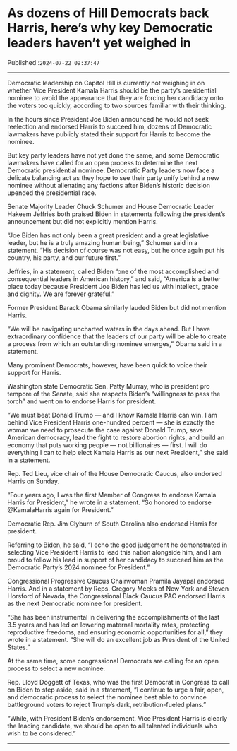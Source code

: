 # As dozens of Hill Democrats back Harris, here’s why key Democratic leaders haven’t yet weighed in

Published :`2024-07-22 09:37:47`

---

Democratic leadership on Capitol Hill is currently not weighing in on whether Vice President Kamala Harris should be the party’s presidential nominee to avoid the appearance that they are forcing her candidacy onto the voters too quickly, according to two sources familiar with their thinking.

In the hours since President Joe Biden announced he would not seek reelection and endorsed Harris to succeed him, dozens of Democratic lawmakers have publicly stated their support for Harris to become the nominee.

But key party leaders have not yet done the same, and some Democratic lawmakers have called for an open process to determine the next Democratic presidential nominee. Democratic Party leaders now face a delicate balancing act as they hope to see their party unify behind a new nominee without alienating any factions after Biden’s historic decision upended the presidential race.

Senate Majority Leader Chuck Schumer and House Democratic Leader Hakeem Jeffries both praised Biden in statements following the president’s announcement but did not explicitly mention Harris.

“Joe Biden has not only been a great president and a great legislative leader, but he is a truly amazing human being,” Schumer said in a statement. “His decision of course was not easy, but he once again put his country, his party, and our future first.”

Jeffries, in a statement, called Biden “one of the most accomplished and consequential leaders in American history,” and said, “America is a better place today because President Joe Biden has led us with intellect, grace and dignity. We are forever grateful.”

Former President Barack Obama similarly lauded Biden but did not mention Harris.

“We will be navigating uncharted waters in the days ahead. But I have extraordinary confidence that the leaders of our party will be able to create a process from which an outstanding nominee emerges,” Obama said in a statement.

Many prominent Democrats, however, have been quick to voice their support for Harris.

Washington state Democratic Sen. Patty Murray, who is president pro tempore of the Senate, said she respects Biden’s “willingness to pass the torch” and went on to endorse Harris for president.

“We must beat Donald Trump — and I know Kamala Harris can win. I am behind Vice President Harris one-hundred percent — she is exactly the woman we need to prosecute the case against Donald Trump, save American democracy, lead the fight to restore abortion rights, and build an economy that puts working people — not billionaires — first. I will do everything I can to help elect Kamala Harris as our next President,” she said in a statement.

Rep. Ted Lieu, vice chair of the House Democratic Caucus, also endorsed Harris on Sunday.

“Four years ago, I was the first Member of Congress to endorse Kamala Harris for President,” he wrote in a statement. “So honored to endorse @KamalaHarris again for President.”

Democratic Rep. Jim Clyburn of South Carolina also endorsed Harris for president.

Referring to Biden, he said, “I echo the good judgement he demonstrated in selecting Vice President Harris to lead this nation alongside him, and I am proud to follow his lead in support of her candidacy to succeed him as the Democratic Party’s 2024 nominee for President.”

Congressional Progressive Caucus Chairwoman Pramila Jayapal endorsed Harris. And in a statement by Reps. Gregory Meeks of New York and Steven Horsford of Nevada, the Congressional Black Caucus PAC endorsed Harris as the next Democratic nominee for president.

“She has been instrumental in delivering the accomplishments of the last 3.5 years and has led on lowering maternal mortality rates, protecting reproductive freedoms, and ensuring economic opportunities for all,” they wrote in a statement. “She will do an excellent job as President of the United States.”

At the same time, some congressional Democrats are calling for an open process to select a new nominee.

Rep. Lloyd Doggett of Texas, who was the first Democrat in Congress to call on Biden to step aside, said in a statement, “I continue to urge a fair, open, and democratic process to select the nominee best able to convince battleground voters to reject Trump’s dark, retribution-fueled plans.”

“While, with President Biden’s endorsement, Vice President Harris is clearly the leading candidate, we should be open to all talented individuals who wish to be considered.”

---

